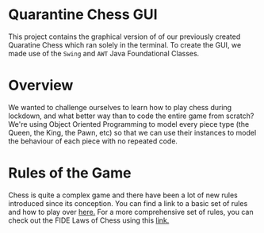 # Quarantine Chess GUI
This project contains the graphical version of of our previously created Quaratine Chess which ran solely in the terminal. To create the GUI, we made use of the `Swing` and `AWT` Java Foundational Classes.

# Overview
We wanted to challenge ourselves to learn how to play chess during lockdown, and what better way than to code the entire game from scratch? We're using Object Oriented Programming to model every piece type (the Queen, the King, the Pawn, etc) so that we can use their instances to model the behaviour of each piece with no repeated code. 

# Rules of the Game
Chess is quite a complex game and there have been a lot of new rules introduced since its conception. You can find a link to a basic set of rules and how to play over [here.](https://www.chess.com/learn-how-to-play-chess)
For a more comprehensive set of rules, you can check out the FIDE Laws of Chess using this [link.](https://www.fide.com/FIDE/handbook/LawsOfChess.pdf)
